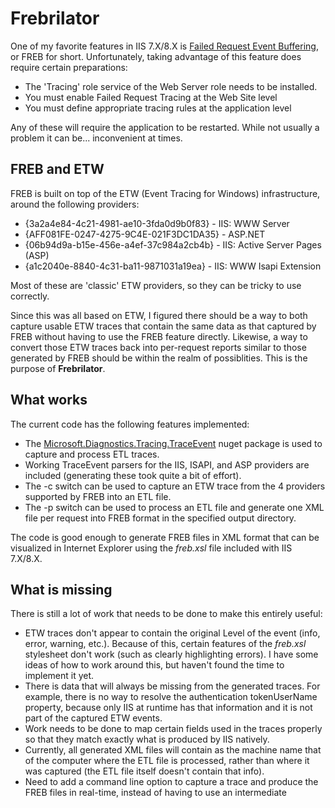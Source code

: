 # Frebrilator

One of my favorite features in IIS 7.X/8.X is [Failed Request Event Buffering](http://blogs.iis.net/webtopics/archive/2009/06/12/troubleshooting-a-simple-error-message-using-freb.aspx), or FREB for short. Unfortunately, taking advantage of this feature does require certain preparations:

* The 'Tracing' role service of the Web Server role needs to be installed.
* You must enable Failed Request Tracing at the Web Site level
* You must define appropriate tracing rules at the application level

Any of these will require the application to be restarted. While not usually a problem it can be... inconvenient at times.

## FREB and ETW

FREB is built on top of the ETW (Event Tracing for Windows) infrastructure, around the following providers:

* {3a2a4e84-4c21-4981-ae10-3fda0d9b0f83} - IIS: WWW Server
* {AFF081FE-0247-4275-9C4E-021F3DC1DA35} - ASP.NET
* {06b94d9a-b15e-456e-a4ef-37c984a2cb4b} - IIS: Active Server Pages (ASP)
* {a1c2040e-8840-4c31-ba11-9871031a19ea} - IIS: WWW Isapi Extension

Most of these are 'classic' ETW providers, so they can be tricky to use correctly.

Since this was all based on ETW, I figured there should be a way to both capture usable ETW traces that contain the same data as that captured by FREB without having to use the FREB feature directly. Likewise, a way to convert those ETW traces back into per-request reports similar to those generated by FREB should be within the realm of possiblities. This is the purpose of **Frebrilator**.

## What works

The current code has the following features implemented:

* The [Microsoft.Diagnostics.Tracing.TraceEvent](https://www.nuget.org/packages/Microsoft.Diagnostics.Tracing.TraceEvent) nuget package is used to capture and process ETL traces.
* Working TraceEvent parsers for the IIS, ISAPI, and ASP providers are included (generating these took quite a bit of effort).
* The -c switch can be used to capture an ETW trace from the 4 providers supported by FREB into an ETL file.
* The -p switch can be used to process an ETL file and generate one XML file per request into FREB format in the specified output directory.

The code is good enough to generate FREB files in XML format that can be visualized in Internet Explorer using the *freb.xsl* file included with IIS 7.X/8.X.

## What is missing

There is still a lot of work that needs to be done to make this entirely useful:

* ETW traces don't appear to contain the original Level of the event (info, error, warning, etc.). Because of this, certain features of the *freb.xsl* stylesheet don't work (such as clearly highlighting errors). I have some ideas of how to work around this, but haven't found the time to implement it yet.
* There is data that will always be missing from the generated traces. For example, there is no way to resolve the authentication tokenUserName property, because only IIS at runtime has that information and it is not part of the captured ETW events.
* Work needs to be done to map certain fields used in the traces properly so that they match exactly what is produced by IIS natively.
* Currently, all generated XML files will contain as the machine name that of the computer where the ETL file is processed, rather than where it was captured (the ETL file itself doesn't contain that info).
* Need to add a command line option to capture a trace and produce the FREB files in real-time, instead of having to use an intermediate 
